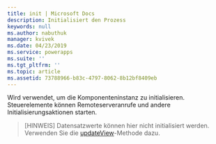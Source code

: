 ```yaml
---
title: init | Microsoft Docs
description: Initialisiert den Prozess
keywords: null
ms.author: nabuthuk
manager: kvivek
ms.date: 04/23/2019
ms.service: powerapps
ms.suite: ''
ms.tgt_pltfrm: ''
ms.topic: article
ms.assetid: 73788966-b83c-4797-8062-8b12bf8409eb
---
```


Wird verwendet, um die Komponenteninstanz zu initialisieren. Steuerelemente können Remoteserveranrufe und andere Initialisierungsaktionen starten.

> [HINWEIS] Datensatzwerte können hier nicht initialisiert werden. Verwenden Sie die [updateView](../updateview.md)-Methode dazu.